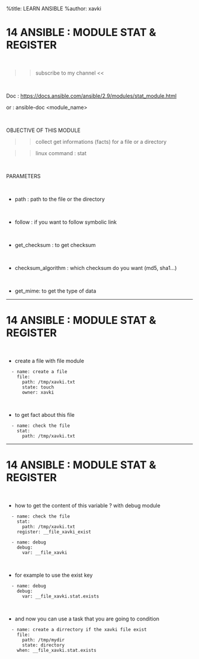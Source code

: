 %title: LEARN ANSIBLE
%author: xavki


# 14 ANSIBLE : MODULE STAT & REGISTER

<br>

>> subscribe to my channel <<

<br>

Doc : https://docs.ansible.com/ansible/2.9/modules/stat_module.html

or : ansible-doc <module_name>

<br>

OBJECTIVE OF THIS MODULE

>> collect get informations (facts) for a file or a directory

>> linux command : stat

<br>

PARAMETERS

<br>

* path : path to the file or the directory

<br>

* follow : if you want to follow symbolic link

<br>

* get_checksum  : to get checksum

<br>

* checksum_algorithm : which checksum do you want (md5, sha1...)

<br>

* get_mime: to get the type of data

-------------------------------------------------------------------------------------

# 14 ANSIBLE : MODULE STAT & REGISTER


<br>

* create a file with file module

```
  - name: create a file
    file:
      path: /tmp/xavki.txt
      state: touch
      owner: xavki
```

<br>

* to get fact about this file

```
  - name: check the file
    stat:
      path: /tmp/xavki.txt
```

-------------------------------------------------------------------------------------

# 14 ANSIBLE : MODULE STAT & REGISTER

<br>

* how to get the content of this variable ? with debug module

```
  - name: check the file
    stat:
      path: /tmp/xavki.txt
    register: __file_xavki_exist

  - name: debug
    debug:
      var: __file_xavki
```

<br>

* for example to use the exist key

```
  - name: debug
    debug:
      var: __file_xavki.stat.exists
```

<br>

* and now you can use a task that you are going to condition

```
  - name: create a dirrectory if the xavki file exist
    file:
      path: /tmp/mydir
      state: directory
    when: __file_xavki.stat.exists
```



